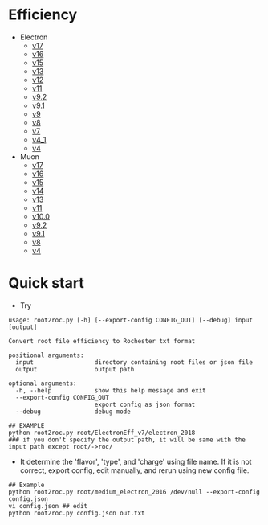 # Efficiency
* Electron
  * [v17](roc/ElectronEff_v17)
  * [v16](roc/ElectronEff_v16)
  * [v15](roc/ElectronEff_v15)
  * [v13](roc/ElectronEff_v13)
  * [v12](roc/ElectronEff_v12)
  * [v11](roc/ElectronEff_v11)
  * [v9.2](roc/ElectronEff_v9_2)
  * [v9.1](roc/ElectronEff_v9_1)
  * [v9](roc/ElectronEff_v9)
  * [v8](roc/ElectronEff_v8)
  * [v7](roc/ElectronEff_v7)
  * [v4_1](roc/ElectronEff_v4_1)
  * [v4](roc/ElectronEff_v4)
* Muon
  * [v17](roc/MuonEff_v17)
  * [v16](roc/MuonEff_v16)
  * [v15](roc/MuonEff_v15)
  * [v14](roc/MuonEff_v14)
  * [v13](roc/MuonEff_v13)
  * [v11](roc/MuonEff_v11)
  * [v10.0](roc/MuonEff_v10_0)
  * [v9.2](roc/MuonEff_v9_2)
  * [v9.1](roc/MuonEff_v9_1)
  * [v8](roc/MuonEff_v8)
  * [v4](roc/MuonEff_v4)

# Quick start
* Try
```
usage: root2roc.py [-h] [--export-config CONFIG_OUT] [--debug] input [output]

Convert root file efficiency to Rochester txt format

positional arguments:
  input                 directory containing root files or json file
  output                output path

optional arguments:
  -h, --help            show this help message and exit
  --export-config CONFIG_OUT
                        export config as json format
  --debug               debug mode

## EXAMPLE
python root2roc.py root/ElectronEff_v7/electron_2018
### if you don't specify the output path, it will be same with the input path except root/->roc/
```

* It determine the 'flavor', 'type', and 'charge' using file name.
If it is not correct, export config, edit manually, and rerun using new config file.  
```
## Example
python root2roc.py root/medium_electron_2016 /dev/null --export-config config.json
vi config.json ## edit
python root2roc.py config.json out.txt
```
